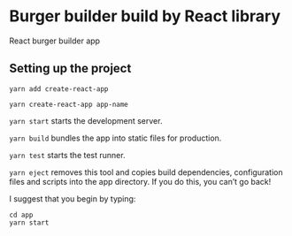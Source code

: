 # Burger builder build by React library
React burger builder app

## Setting up the project

```yarn add create-react-app```

```yarn create-react-app app-name```

```yarn start```
starts the development server.

```yarn build```
bundles the app into static files for production.

```yarn test```
starts the test runner.

```yarn eject```
removes this tool and copies build dependencies, configuration files
and scripts into the app directory. If you do this, you can’t go back!


I suggest that you begin by typing:
```
cd app
yarn start

```
